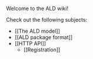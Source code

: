 Welcome to the ALD wiki!

Check out the following subjects:
* [[The ALD model]]
* [[ALD package format]]
* [[HTTP API]]
    * [[Registration]]
